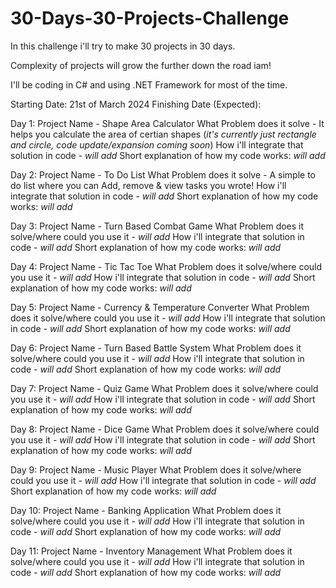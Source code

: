 # 30-Days-30-Projects-Challenge
In this challenge i'll try to make 30 projects in 30 days.

Complexity of projects will grow the further down the road iam!

I'll be coding in C# and using .NET Framework for most of the time.

Starting Date: 21st of March 2024
Finishing Date (Expected): 

Day 1:
Project Name - Shape Area Calculator
What Problem does it solve - It helps you calculate the area of certian shapes (*it's currently just rectangle and circle, code update/expansion coming soon*)
How i'll integrate that solution in code - *will add*
Short explanation of how my code works: *will add*

Day 2:
Project Name - To Do List 
What Problem does it solve - A simple to do list where you can Add, remove & view tasks you wrote!
How i'll integrate that solution in code - *will add*
Short explanation of how my code works: *will add*

Day 3:
Project Name - Turn Based Combat Game 
What Problem does it solve/where could you use it - *will add*
How i'll integrate that solution in code - *will add*
Short explanation of how my code works: *will add*

Day 4:
Project Name - Tic Tac Toe 
What Problem does it solve/where could you use it - *will add*
How i'll integrate that solution in code - *will add*
Short explanation of how my code works: *will add*

Day 5:
Project Name - Currency & Temperature Converter
What Problem does it solve/where could you use it - *will add*
How i'll integrate that solution in code - *will add*
Short explanation of how my code works: *will add*

Day 6:
Project Name - Turn Based Battle System 
What Problem does it solve/where could you use it - *will add*
How i'll integrate that solution in code - *will add*
Short explanation of how my code works: *will add*

Day 7:
Project Name - Quiz Game 
What Problem does it solve/where could you use it - *will add*
How i'll integrate that solution in code - *will add*
Short explanation of how my code works: *will add*

Day 8:
Project Name - Dice Game 
What Problem does it solve/where could you use it - *will add*
How i'll integrate that solution in code - *will add*
Short explanation of how my code works: *will add*

Day 9:
Project Name - Music Player
What Problem does it solve/where could you use it - *will add*
How i'll integrate that solution in code - *will add*
Short explanation of how my code works: *will add*

Day 10:
Project Name - Banking Application
What Problem does it solve/where could you use it - *will add*
How i'll integrate that solution in code - *will add*
Short explanation of how my code works: *will add*

Day 11:
Project Name - Inventory Management
What Problem does it solve/where could you use it - *will add*
How i'll integrate that solution in code - *will add*
Short explanation of how my code works: *will add*


